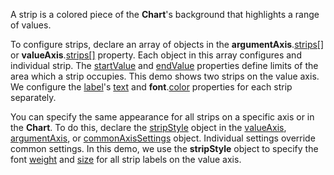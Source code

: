 A strip is a colored piece of the **Chart**'s background that highlights a range of values.

To configure strips, declare an array of objects in the **argumentAxis**.[strips[]](Documentation/ApiReference/Data_Visualization_Widgets/dxChart/Configuration/argumentAxis/strips/) or **valueAxis**.[strips[]](/Documentation/ApiReference/Data_Visualization_Widgets/dxChart/Configuration/valueAxis/strips/) property. Each object in this array configures and individual strip. The [startValue](/Documentation/ApiReference/Data_Visualization_Widgets/dxChart/Configuration/valueAxis/strips/#startValue) and [endValue](/Documentation/ApiReference/Data_Visualization_Widgets/dxChart/Configuration/valueAxis/strips/#endValue) properties define limits of the area which a strip occupies. This demo shows two strips on the value axis. We configure the [label](/Documentation/ApiReference/Data_Visualization_Widgets/dxChart/Configuration/valueAxis/strips/label/)'s [text](/Documentation/ApiReference/Data_Visualization_Widgets/dxChart/Configuration/valueAxis/strips/label/#text) and **font**.[color](/Documentation/ApiReference/Data_Visualization_Widgets/dxChart/Configuration/valueAxis/strips/label/font/#color) properties for each strip separately.

You can specify the same appearance for all strips on a specific axis or in the **Chart**. To do this, declare the [stripStyle](/Documentation/ApiReference/Data_Visualization_Widgets/dxChart/Configuration/valueAxis/stripStyle/) object in the [valueAxis](/Documentation/ApiReference/Data_Visualization_Widgets/dxChart/Configuration/valueAxis/), [argumentAxis](/Documentation/ApiReference/Data_Visualization_Widgets/dxChart/Configuration/argumentAxis/), or [commonAxisSettings](/Documentation/ApiReference/Data_Visualization_Widgets/dxChart/Configuration/commonAxisSettings/) object. Individual settings override common settings. In this demo, we use the **stripStyle** object to specify the font [weight](/Documentation/ApiReference/Data_Visualization_Widgets/dxChart/Configuration/valueAxis/stripStyle/label/font/#weight) and [size](/Documentation/ApiReference/Data_Visualization_Widgets/dxChart/Configuration/valueAxis/stripStyle/label/font/#size) for all strip labels on the value axis. 